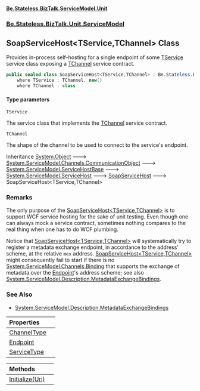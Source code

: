 #### [Be.Stateless.BizTalk.ServiceModel.Unit](README.md 'README')
### [Be.Stateless.BizTalk.Unit.ServiceModel](Be.Stateless.BizTalk.Unit.ServiceModel.md 'Be.Stateless.BizTalk.Unit.ServiceModel')

## SoapServiceHost<TService,TChannel> Class

Provides in-process self-hosting for a single endpoint of some [TService](SoapServiceHost_TService,TChannel_.md#Be.Stateless.BizTalk.Unit.ServiceModel.SoapServiceHost_TService,TChannel_.TService 'Be.Stateless.BizTalk.Unit.ServiceModel.SoapServiceHost<TService,TChannel>.TService') service class exposing a
[TChannel](SoapServiceHost_TService,TChannel_.md#Be.Stateless.BizTalk.Unit.ServiceModel.SoapServiceHost_TService,TChannel_.TChannel 'Be.Stateless.BizTalk.Unit.ServiceModel.SoapServiceHost<TService,TChannel>.TChannel') service contract.

```csharp
public sealed class SoapServiceHost<TService,TChannel> : Be.Stateless.BizTalk.Unit.ServiceModel.SoapServiceHost
    where TService : TChannel, new()
    where TChannel : class
```
#### Type parameters

<a name='Be.Stateless.BizTalk.Unit.ServiceModel.SoapServiceHost_TService,TChannel_.TService'></a>

`TService`

The service class that implements the [TChannel](SoapServiceHost_TService,TChannel_.md#Be.Stateless.BizTalk.Unit.ServiceModel.SoapServiceHost_TService,TChannel_.TChannel 'Be.Stateless.BizTalk.Unit.ServiceModel.SoapServiceHost<TService,TChannel>.TChannel') service contract.

<a name='Be.Stateless.BizTalk.Unit.ServiceModel.SoapServiceHost_TService,TChannel_.TChannel'></a>

`TChannel`

The shape of the channel to be used to connect to the service's endpoint.

Inheritance [System.Object](https://docs.microsoft.com/en-us/dotnet/api/System.Object 'System.Object') &#129106; [System.ServiceModel.Channels.CommunicationObject](https://docs.microsoft.com/en-us/dotnet/api/System.ServiceModel.Channels.CommunicationObject 'System.ServiceModel.Channels.CommunicationObject') &#129106; [System.ServiceModel.ServiceHostBase](https://docs.microsoft.com/en-us/dotnet/api/System.ServiceModel.ServiceHostBase 'System.ServiceModel.ServiceHostBase') &#129106; [System.ServiceModel.ServiceHost](https://docs.microsoft.com/en-us/dotnet/api/System.ServiceModel.ServiceHost 'System.ServiceModel.ServiceHost') &#129106; [SoapServiceHost](SoapServiceHost.md 'Be.Stateless.BizTalk.Unit.ServiceModel.SoapServiceHost') &#129106; SoapServiceHost<TService,TChannel>

### Remarks

The only purpose of the [SoapServiceHost&lt;TService,TChannel&gt;](SoapServiceHost_TService,TChannel_.md 'Be.Stateless.BizTalk.Unit.ServiceModel.SoapServiceHost<TService,TChannel>') is to support WCF service hosting for the sake
of unit testing. Even though one can always mock a service contract, sometimes nothing compares to the real thing when
one has to do WCF plumbing.

Notice that [SoapServiceHost&lt;TService,TChannel&gt;](SoapServiceHost_TService,TChannel_.md 'Be.Stateless.BizTalk.Unit.ServiceModel.SoapServiceHost<TService,TChannel>') will systematically try to register a metadata exchange
endpoint, in accordance to the address' scheme, at the relative `mex` address. [SoapServiceHost&lt;TService,TChannel&gt;](SoapServiceHost_TService,TChannel_.md 'Be.Stateless.BizTalk.Unit.ServiceModel.SoapServiceHost<TService,TChannel>') might consequently fail to start if there is no [System.ServiceModel.Channels.Binding](https://docs.microsoft.com/en-us/dotnet/api/System.ServiceModel.Channels.Binding 'System.ServiceModel.Channels.Binding') that
supports the exchange of metadata over the [Endpoint](SoapServiceHost_TService,TChannel_.Endpoint.md 'Be.Stateless.BizTalk.Unit.ServiceModel.SoapServiceHost<TService,TChannel>.Endpoint')'s address scheme; see also [System.ServiceModel.Description.MetadataExchangeBindings](https://docs.microsoft.com/en-us/dotnet/api/System.ServiceModel.Description.MetadataExchangeBindings 'System.ServiceModel.Description.MetadataExchangeBindings').

### See Also
- [System.ServiceModel.Description.MetadataExchangeBindings](https://docs.microsoft.com/en-us/dotnet/api/System.ServiceModel.Description.MetadataExchangeBindings 'System.ServiceModel.Description.MetadataExchangeBindings')

| Properties | |
| :--- | :--- |
| [ChannelType](SoapServiceHost_TService,TChannel_.ChannelType.md 'Be.Stateless.BizTalk.Unit.ServiceModel.SoapServiceHost<TService,TChannel>.ChannelType') | |
| [Endpoint](SoapServiceHost_TService,TChannel_.Endpoint.md 'Be.Stateless.BizTalk.Unit.ServiceModel.SoapServiceHost<TService,TChannel>.Endpoint') | |
| [ServiceType](SoapServiceHost_TService,TChannel_.ServiceType.md 'Be.Stateless.BizTalk.Unit.ServiceModel.SoapServiceHost<TService,TChannel>.ServiceType') | |

| Methods | |
| :--- | :--- |
| [Initialize(Uri)](SoapServiceHost_TService,TChannel_.Initialize(Uri).md 'Be.Stateless.BizTalk.Unit.ServiceModel.SoapServiceHost<TService,TChannel>.Initialize(System.Uri)') | |
